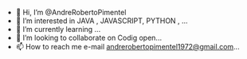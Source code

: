 - 👋 Hi, I’m @AndreRobertoPimentel
- 👀 I’m interested in JAVA , JAVASCRIPT, PYTHON , ...
- 🌱 I’m currently learning ...
- 💞️ I’m looking to collaborate on Codig open...
- 📫 How to reach me e-mail andrerobertopimentel1972@gmail.com...

<!---
AndreRobertoPimentel/AndreRobertoPimentel is a ✨ special ✨ repository because its `README.md` (this file) appears on your GitHub profile.
You can click the Preview link to take a look at your changes.
--->
